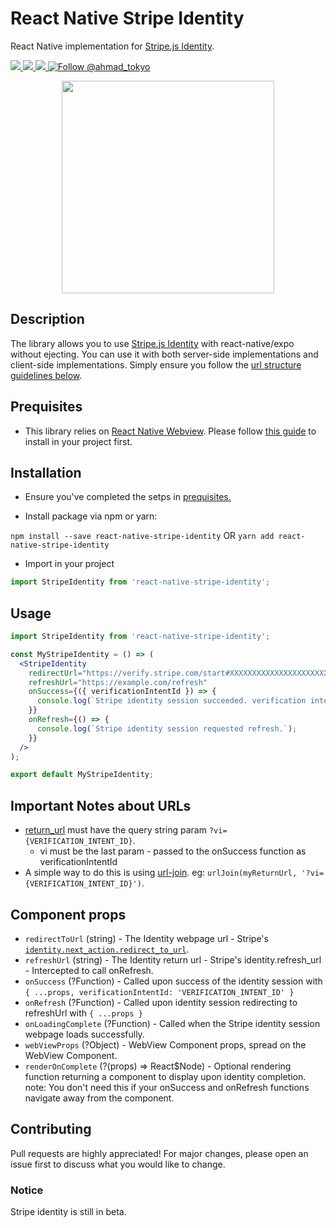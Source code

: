 # React Native Stripe Identity
React Native implementation for [Stripe.js Identity](https://stripe.com/docs/identity).

<a href="https://npmjs.com/package/react-native-stripe-identity">
  <img src="https://img.shields.io/npm/v/react-native-stripe-identity.svg"></img>
  <img src="https://img.shields.io/npm/dt/react-native-stripe-identity.svg"></img>
</a>
<a href="https://codecov.io/gh/A-Tokyo/react-native-stripe-identity">
  <img src="https://codecov.io/gh/A-Tokyo/react-native-stripe-identity/branch/main/graph/badge.svg" />
</a>
<a href="https://twitter.com/intent/follow?screen_name=ahmad_tokyo"><img src="https://img.shields.io/twitter/follow/ahmad_tokyo.svg?label=Follow%20@ahmad_tokyo" alt="Follow @ahmad_tokyo"></img></a>


<p align="center">
  <img src="https://i.imgur.com/zgMBFXm.png" width="340px"></img>
</p>


## Description
The library allows you to use [Stripe.js Identity](https://stripe.com/docs/identity) with react-native/expo without ejecting. You can use it with both server-side implementations and client-side implementations. Simply ensure you follow the [url structure guidelines below](#important-notes-about-urls).


## Prequisites
- This library relies on [React Native Webview](https://www.npmjs.com/package/react-native-webview). Please follow [this guide](https://github.com/react-native-community/react-native-webview/blob/HEAD/docs/Getting-Started.md) to install in your project first.


## Installation

- Ensure you've completed the setps in [prequisites.](#prequisites)

- Install package via npm or yarn:

`npm install --save react-native-stripe-identity` OR `yarn add react-native-stripe-identity`

- Import in your project

```javascript
import StripeIdentity from 'react-native-stripe-identity';
```


## Usage
```jsx
import StripeIdentity from 'react-native-stripe-identity';

const MyStripeIdentity = () => (
  <StripeIdentity
    redirectUrl="https://verify.stripe.com/start#XXXXXXXXXXXXXXXXXXXXXXXXXXXXX"
    refreshUrl="https://example.com/refresh"
    onSuccess={({ verificationIntentId }) => {
      console.log(`Stripe identity session succeeded. verification intent id: ${verificationIntentId}.`);
    }}
    onRefresh={() => {
      console.log(`Stripe identity session requested refresh.`);
    }}
  />
);

export default MyStripeIdentity;
```


## Important Notes about URLs

- [return_url](https://stripe.com/docs/identity/intents#create-a-verificationintent) must have the query string param `?vi={VERIFICATION_INTENT_ID}`.
  - vi must be the last param - passed to the onSuccess function as verificationIntentId
- A simple way to do this is using [url-join](https://www.npmjs.com/package/url-join). eg: `urlJoin(myReturnUrl, '?vi={VERIFICATION_INTENT_ID}')`.


## Component props

- `redirectToUrl` (string) - The Identity webpage url - Stripe's [`identity.next_action.redirect_to_url`](https://stripe.com/docs/identity/intents#create-a-verificationintent).
- `refreshUrl` (string) - The Identity return url - Stripe's identity.refresh_url - Intercepted to call onRefresh.
- `onSuccess` (?Function) - Called upon success of the identity session with `{ ...props, verificationIntentId: 'VERIFICATION_INTENT_ID' }`
- `onRefresh` (?Function) - Called upon identity session redirecting to refreshUrl with `{ ...props }`
- `onLoadingComplete` (?Function) - Called when the Stripe identity session webpage loads successfully.
- `webViewProps` (?Object) - WebView Component props, spread on the WebView Component.
- `renderOnComplete` (?(props) => React$Node) - Optional rendering function returning a component to display upon identity completion. note: You don't need this if your onSuccess and onRefresh functions navigate away from the component.


## Contributing
Pull requests are highly appreciated! For major changes, please open an issue first to discuss what you would like to change.

### Notice
Stripe identity is still in beta.
